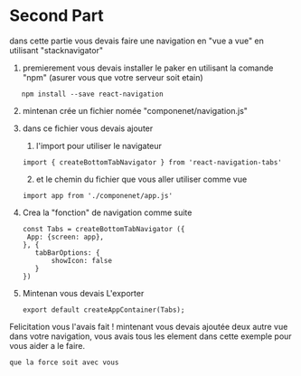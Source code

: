 # Second Part

dans cette partie vous devais faire une navigation en "vue a vue" en utilisant "stacknavigator"

1) premierement vous devais installer le paker en utilisant la comande "npm" (asurer vous que votre serveur soit etain)
```
   npm install --save react-navigation
```
2) mintenan crée un fichier nomée "componenet/navigation.js"

3) dans ce fichier vous devais ajouter
    1) l'import pour utiliser le navigateur 
      ```
      import { createBottomTabNavigator } from 'react-navigation-tabs'
      ```
    2) et le chemin du fichier que vous aller utiliser comme vue
      ```
      import app from './componenet/app.js'
      ```
4) Crea la "fonction" de navigation comme suite

   ```
   const Tabs = createBottomTabNavigator ({
    App: {screen: app},
   }, {
      tabBarOptions: {
          showIcon: false
      }
   })
   ```
 5) Mintenan vous devais L'exporter
    ```
    export default createAppContainer(Tabs);
    ```
Felicitation vous l'avais fait ! mintenant vous devais ajoutée deux autre vue dans votre navigation, vous avais tous les element dans cette exemple pour vous aider a le faire.
```
que la force soit avec vous 
```
